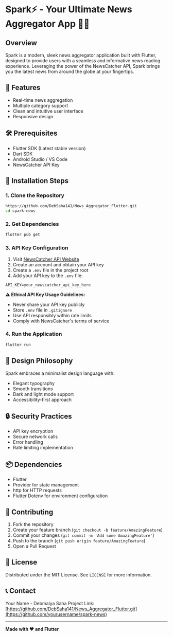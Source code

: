  # Spark⚡ - Your Ultimate News Aggregator App 📰💥


## Overview
Spark is a modern, sleek news aggregator application built with Flutter, designed to provide users with a seamless and informative news reading experience. Leveraging the power of the NewsCatcher API, Spark brings you the latest news from around the globe at your fingertips.


## 🌟 Features
- Real-time news aggregation
- Multiple category support
- Clean and intuitive user interface
- Responsive design


## 🛠 Prerequisites
- Flutter SDK (Latest stable version)
- Dart SDK
- Android Studio / VS Code
- NewsCatcher API Key


## 🔧 Installation Steps


### 1. Clone the Repository
```bash
https://github.com/DebSaha141/News_Aggregator_Flutter.git
cd spark-news
```


### 2. Get Dependencies
```bash
flutter pub get
```


### 3. API Key Configuration
1. Visit [NewsCatcher API Website](https://newscatcherapi.com/)
2. Create an account and obtain your API key
3. Create a `.env` file in the project root
4. Add your API key to the `.env` file:
```
API_KEY=your_newscatcher_api_key_here
```


**⚠️ Ethical API Key Usage Guidelines:**
- Never share your API key publicly
- Store `.env` file in `.gitignore`
- Use API responsibly within rate limits
- Comply with NewsCatcher's terms of service


### 4. Run the Application
```bash
flutter run
```


## 🎨 Design Philosophy
Spark embraces a minimalist design language with:
- Elegant typography
- Smooth transitions
- Dark and light mode support
- Accessibility-first approach


## 🔒 Security Practices
- API key encryption
- Secure network calls
- Error handling
- Rate limiting implementation


## 📦 Dependencies
- Flutter
- Provider for state management
- http for HTTP requests
- Flutter Dotenv for environment configuration


## 🤝 Contributing
1. Fork the repository
2. Create your feature branch (`git checkout -b feature/AmazingFeature`)
3. Commit your changes (`git commit -m 'Add some AmazingFeature'`)
4. Push to the branch (`git push origin feature/AmazingFeature`)
5. Open a Pull Request


## 📄 License
Distributed under the MIT License. See `LICENSE` for more information.


## 📞 Contact
Your Name - Debmalya Saha
Project Link: [https://github.com/DebSaha141/News_Aggregator_Flutter.git](https://github.com/yourusername/spark-news)


---


**Made with ❤️ and Flutter**
